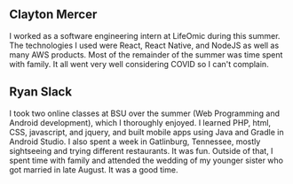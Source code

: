 ## Clayton Mercer

I worked as a software engineering intern at LifeOmic during this summer. The technologies I used were React, React Native, and NodeJS as well as many AWS products. Most of the remainder of the summer was time spent with family. It all went very well considering COVID so I can't complain. 

## Ryan Slack

I took two online classes at BSU over the summer (Web Programming and Android development), which I thoroughly enjoyed. I learned PHP, html, CSS, javascript, and jquery, and built mobile apps using Java and Gradle in Android Studio. I also spent a week in Gatlinburg, Tennessee, mostly sightseeing and trying different restaurants. It was fun. Outside of that, I spent time with family and attended the wedding of my younger sister who got married in late August. It was a good time.
